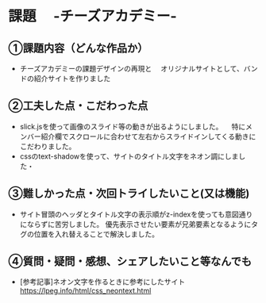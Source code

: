 # 課題　 -チーズアカデミー-

## ①課題内容（どんな作品か）
- チーズアカデミーの課題デザインの再現と
　オリジナルサイトとして、バンドの紹介サイトを作りました

## ②工夫した点・こだわった点
- slick.jsを使って画像のスライド等の動きが出るようにしました。
　特にメンバー紹介欄でスクロールに合わせて左右からスライドインしてくる動きにこだわりました。
- cssのtext-shadowを使って、サイトのタイトル文字をネオン調にしました・

## ③難しかった点・次回トライしたいこと(又は機能)
- サイト冒頭のヘッダとタイトル文字の表示順がz-indexを使っても意図通りにならずに苦労しました。
  優先表示させたい要素が兄弟要素となるようにタグの位置を入れ替えることで解決しました。

## ④質問・疑問・感想、シェアしたいこと等なんでも
- [参考記事]ネオン文字を作るときに参考にしたサイト
　https://lpeg.info/html/css_neontext.html
